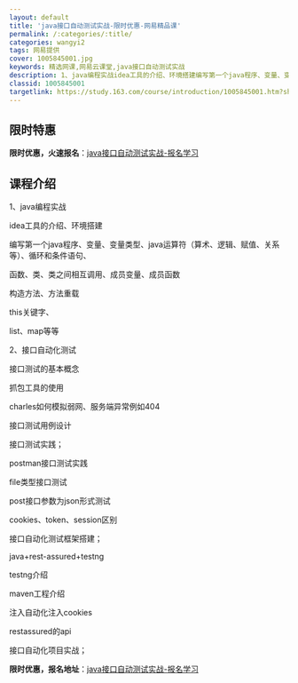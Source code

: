 ```yaml
---
layout: default
title: 'java接口自动测试实战-限时优惠-网易精品课'
permalink: /:categories/:title/
categories: wangyi2
tags: 网易提供
cover: 1005845001.jpg
keywords: 精选网课,网易云课堂,java接口自动测试实战
description: 1、java编程实战idea工具的介绍、环境搭建编写第一个java程序、变量、变量类型、java运算符（算术、逻辑、赋值
classid: 1005845001
targetlink: https://study.163.com/course/introduction/1005845001.htm?share=1&shareId=1025206652&utm_campaign=share&utm_medium=iphoneShare&utm_source=&utm_u=1025206652
---
```


## 限时特惠

**限时优惠，火速报名**：[java接口自动测试实战-报名学习](https://study.163.com/course/introduction/1005845001.htm?share=1&shareId=1025206652&utm_campaign=share&utm_medium=iphoneShare&utm_source=&utm_u=1025206652)

## 课程介绍

1、java编程实战

idea工具的介绍、环境搭建

编写第一个java程序、变量、变量类型、java运算符（算术、逻辑、赋值、关系等）、循环和条件语句、

函数、类、类之间相互调用、成员变量、成员函数

构造方法、方法重载

this关键字、

list、map等等



2、接口自动化测试

接口测试的基本概念

抓包工具的使用 

charles如何模拟弱网、服务端异常例如404

接口测试用例设计

接口测试实践；

postman接口测试实践

file类型接口测试

post接口参数为json形式测试

cookies、token、session区别

接口自动化测试框架搭建；

java+rest-assured+testng

testng介绍

maven工程介绍

注入自动化注入cookies

restassured的api

接口自动化项目实战；

**限时优惠，报名地址**：[java接口自动测试实战-报名学习](https://study.163.com/course/introduction/1005845001.htm?share=1&shareId=1025206652&utm_campaign=share&utm_medium=iphoneShare&utm_source=&utm_u=1025206652)


